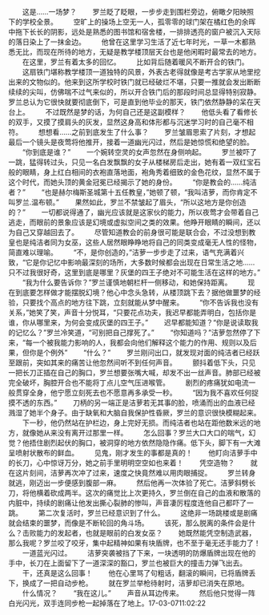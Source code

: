 　　这是……一场梦？
　　罗兰眨了眨眼，一步步走到围栏旁边，俯瞰夕阳映照下的学校全景。
　　空旷上的操场上空无一人，孤零零的球门架在橘红色的余晖中拖下长长的阴影，远处是熟悉的图书馆和宿舍楼，一排排透亮的窗户被沉入天际的落日染上了一抹金边。
　　他曾在这里学习生活了近七年时光，一草一木都熟悉无比，而现在所待的地方，无疑是教学楼顶层天台也是他闲暇时最常去的地方。
　　在这里，罗兰有着太多的回忆。
　　比如背后随着暖风不断开合的铁门。
　　这扇铁门堪称教学楼顶一道独特的风景，外表古老得就像是考古学家从地里挖出来的文物似的。他来到这所学校时铁门就已经破烂不堪，只要一推就会发出断断续续的尖叫，仿佛喘不过气来似的，所以开合铁门后的那段时间总显得特别寂静。罗兰总认为它很快就要彻底倒下，可是直到他毕业的那天，铁门依然静静的呆在天台上。
　　不过既然是梦的话，为何自己还是这副模样？
　　他低头看了看修长的双手，又摸了摸肩头的灰发，显然这身高和体形都与沉迷学习时的自己毫不相符。
　　想想看……之前到底发生了什么事？
　　罗兰皱眉思索了片刻，才想起最后一个镜头是夜莺将他推开，接着一道幽光闪过，然后是她惊慌和绝望的脸。
　　“你到底是谁？”
　　一个婉转空灵的女声忽然在身侧响起。
　　罗兰被吓了一跳，猛得转过头，只见一名白发飘飘的女子从楼梯房后走出，她有着一双红宝石般的眼睛，身上红白相间的衣袍直落地面，袍角秀着细致的金色花纹，显然不属于这个时代，而她头顶的黄金冠冕已经揭示了她的身份。
　　“你是教会的……纯洁者？”
　　“也是赫尔梅斯圣城第十五任教皇，”她顿了顿，“我叫洁萝，而你肯定不叫罗兰.温布顿。”
　　果然如此，罗兰不禁皱起了眉头，“所以这地方是你创造的？”
　　一切都说得通了，幽光应该就是这家伙的能力，所以夜莺才会带着自己逃走，而眼前的景象应该是幻境或虚拟空间之类的效果。他睁开眼睛的瞬间，还以为自己又穿越回去了。
　　尽管知道教会的前身很可能是联合会，不过没想到教皇也是纯洁者同为女巫，这些人居然眼睁睁地将自己的同类变成毫无人性的怪物，简直难以理喻。
　　“不，是你创造的，”洁萝一步步走了过来，语气充满着兴致，“它是你记忆中影响最深刻的场所，大多数时候都会出现在日常生活之地……只不过我很好奇，这里到底是哪里？灰堡的四王子绝对不可能生活在这样的地方。”
　　“我为什么要告诉你？”罗兰谨慎地朝栏杆一侧移动，和她保持距离。
　　现在到底要怎样做才能摆脱幻境？他心中念头急转，从楼顶跳下去？据他做噩梦的经验，只要找个高点的地方往下跳，立刻就能从梦中醒来。
　　“你不告诉我也没有关系，”她笑了笑，声音十分悦耳，“只要花点功夫，我迟早都能弄明白，包括你是谁，你从哪里来，为何会变成灰堡的四王子。”
　　迟早都能知道？“你是说读取我的记忆么？”罗兰冷笑道，“可别把自己撑死了。”
　　“你知道吗？”洁萝忽然停了下来，“每一个被我能力影响的人，我都会向他们解释这个能力的作用、规则以及后果，但你是个例外”
　　“什么？”
　　罗兰刚问出口，就发现对面的纯洁者已经跃至跟前，突如其来的痛苦让他忽然间听不到任何声音。
　　颤抖着低下头，只见一把长刀正插在自己的胸口，罗兰想要张嘴大喊，却发不出一丝声音。肺部已经被完全破坏，胸腔开合也不能将丁点儿空气压进喉管。
　　剧烈的疼痛犹如电流一般贯穿全身，他宁愿立刻死去也不愿意再多承受一秒。
　　“因为我不喜欢任何捉摸不透的东西。”
　　刀柄的另一端正是洁萝若无其事的脸，喷涌而出的血液已经溅湿了她半个身子。由于缺氧和大脑自我保护性昏厥，罗兰的意识很快模糊起来。
　　下一秒，他仍然站在护栏边，身上完好无损。而纯洁者也站在距他数米远的地方，就像她从来没有离开过那里一样。
　　怎么回事？罗兰大口大口的喘气，幻觉？他捂住剧烈起伏的胸口，被洞穿的地方依然隐隐作痛。低下头，脚下有一大滩呈喷射状散布的鲜血。
　　见鬼，刚才发生的事都是真的！
　　他盯向洁萝手中的长刀，心中惊讶万分，她之前手里明明空空如也来着！
　　凭空造物？
　　就在这片刻间，洁萝再次冲了过来，速度之快竟然难以用肉眼捕捉。
　　罗兰转身就逃，刚迈出一步便感到腹部一麻。
　　然后他再一次体验了死亡。洁萝斜劈长刀，将他横着砍成两半。这次的痛觉比上次更持久，罗兰倒在自己的血液和散落的内脏中，持续的剧痛让他发出撕心裂肺的惨叫，声音凄厉程度连他自己都吓了一跳。
　　第二次复活时，罗兰已经意识到了什么。
　　这绝非一场跳楼或是剧痛就会结束的噩梦，而像是不断轮回的角斗场。
　　该死，那么脱离的条件会是什么？击败能力的发起者，也就是眼前的白发女巫？
　　她既然能凭空制造武器，那么我呢？罗兰咬了咬牙，集中起精神如果有块盾牌，也不至于毫无还手能力了！
　　一道蓝光闪过。
　　洁萝突袭被挡了下来，一块透明的防爆盾牌出现在他的手中，长刀在上面留下了一道深深的豁口，罗兰也被巨大的撞击力弹飞出去。
　　干，还真是这么回事！
　　他在心里骂了句粗话，翻滚的瞬间，已将盾牌丢下，换成了一把自动步枪。
　　就在罗兰举枪待射时，洁萝却已消失在原地。
　　什么情况？
　　“我在这儿。”
　　声音从耳边传来。
　　然后他只觉得一阵白光闪光，双手连同步枪一起掉落在了地上。17-03-0711:02:22